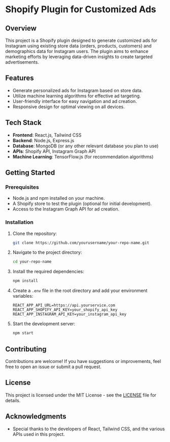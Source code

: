 # Shopify Plugin for Customized Ads

## Overview
This project is a Shopify plugin designed to generate customized ads for Instagram using existing store data (orders, products, customers) and demographics data for Instagram users. The plugin aims to enhance marketing efforts by leveraging data-driven insights to create targeted advertisements.

## Features
- Generate personalized ads for Instagram based on store data.
- Utilize machine learning algorithms for effective ad targeting.
- User-friendly interface for easy navigation and ad creation.
- Responsive design for optimal viewing on all devices.

## Tech Stack
- **Frontend**: React.js, Tailwind CSS
- **Backend**: Node.js, Express.js
- **Database**: MongoDB (or any other relevant database you plan to use)
- **APIs**: Shopify API, Instagram Graph API
- **Machine Learning**: TensorFlow.js (for recommendation algorithms)

## Getting Started

### Prerequisites
- Node.js and npm installed on your machine.
- A Shopify store to test the plugin (optional for initial development).
- Access to the Instagram Graph API for ad creation.

### Installation

1. Clone the repository:

   ```bash
   git clone https://github.com/yourusername/your-repo-name.git
   ```

2. Navigate to the project directory:

   ```bash
   cd your-repo-name
   ```

3. Install the required dependencies:

   ```bash
   npm install
   ```

4. Create a `.env` file in the root directory and add your environment variables:

   ```env
   REACT_APP_API_URL=https://api.yourservice.com
   REACT_APP_SHOPIFY_API_KEY=your_shopify_api_key
   REACT_APP_INSTAGRAM_API_KEY=your_instagram_api_key
   ```

5. Start the development server:

   ```bash
   npm start
   ```

## Contributing
Contributions are welcome! If you have suggestions or improvements, feel free to open an issue or submit a pull request.

## License
This project is licensed under the MIT License - see the [LICENSE](LICENSE) file for details.

## Acknowledgments
- Special thanks to the developers of React, Tailwind CSS, and the various APIs used in this project.
